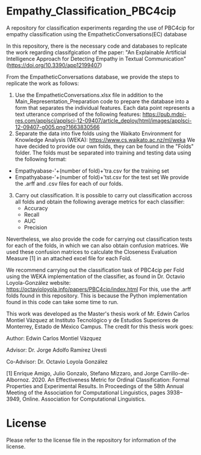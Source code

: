 # Empathy_Classification_PBC4cip

A repository for classification experiments regarding the use of PBC4cip for empathy classification using the EmpatheticConversations(EC) database

In this repository, there is the necessary code and databases to replicate the work regarding classifgication of the paper: "An Explainable Artificial Intelligence Approach for Detecting Empathy in Textual Communication" 
(https://doi.org/10.3390/app12199407) 

From the EmpatheticConversations database, we provide the steps to replicate the work as follows: 

1. Use the EmpatheticConversations.xlsx file in addition to the Main_Representation_Preparation code to prepare the database into a form that separates the individual features.
   Each data point represents a text utterance comprised of the following features:
   https://pub.mdpi-res.com/applsci/applsci-12-09407/article_deploy/html/images/applsci-12-09407-g005.png?1663830566
3. Separate the data into five folds using the Waikato Environment for Knowledge Analysis (WEKA): https://www.cs.waikato.ac.nz/ml/weka
   We have decided to provide our own folds, they can be found in the "Folds" folder.
   The folds must be separated into training and testing data using the following format:
  *   Empathyabase-'+(number of fold)+'tra.csv  for the training set
  *   Empathyabase-'+(number of fold)+'tst.csv  for the test set
   We provide the .arff and .csv files for each of our folds.
3. Carry out classification.
   It is possible to carry out classification accross all folds and obtain the following average metrics for each classifier:
    * Accuracy
    * Recall
    * AUC
    * Precision
      
  Nevertheless, we also provide the code for carrying out classification tests for each of the folds, in which we can also obtain confusion matrices.
  We used these confusion matrices to calculate the Closeness Evaluation Measure [1] in an attached excel file for each Fold.

  We recommend carrying out the classification task of PBC4cip per Fold using the WEKA implementation of the classifier, as found in Dr. Octavio Loyola-González website: https://octavioloyola.info/papers/PBC4cip/index.html
  For this, use the .arff folds found in this repository. This is because the Python implementation found in this code can take some time to run. 

  This work was developed as the Master's thesis work of Mr. Edwin Carlos Montiel Vázquez at Instituto Tecnológico y de Estudios Superiores de Monterrey, Estado de México Campus. 
  The credit for this thesis work goes: 

  Author: Edwin Carlos Montiel Vázquez

  Advisor: Dr. Jorge Adolfo Ramírez Uresti

  Co-Advisor: Dr. Octavio Loyola González 

   [1] Enrique Amigo, Julio Gonzalo, Stefano Mizzaro, and Jorge Carrillo-de-Albornoz. 2020. An Effectiveness Metric for Ordinal Classification: Formal Properties and Experimental Results. In Proceedings of the 58th Annual Meeting of the Association for Computational Linguistics, pages 3938–3949, Online. Association for Computational Linguistics.

# License
   Please refer to the license file in the repository for information of the license.
